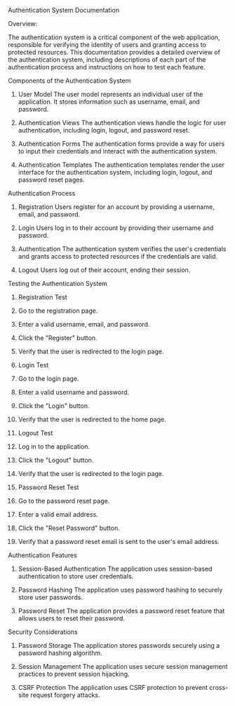Authentication System Documentation

Overview:

The authentication system is a critical component of the web application, responsible for verifying the identity of users and granting access to protected resources. This documentation provides a detailed overview of the authentication system, including descriptions of each part of the authentication process and instructions on how to test each feature.

Components of the Authentication System
1. User Model
The user model represents an individual user of the application. It stores information such as username, email, and password.

2. Authentication Views
The authentication views handle the logic for user authentication, including login, logout, and password reset.

3. Authentication Forms
The authentication forms provide a way for users to input their credentials and interact with the authentication system.

4. Authentication Templates
The authentication templates render the user interface for the authentication system, including login, logout, and password reset pages.

Authentication Process
1. Registration
Users register for an account by providing a username, email, and password.

2. Login
Users log in to their account by providing their username and password.

3. Authentication
The authentication system verifies the user's credentials and grants access to protected resources if the credentials are valid.

4. Logout
Users log out of their account, ending their session.

Testing the Authentication System
1. Registration Test
1. Go to the registration page.
2. Enter a valid username, email, and password.
3. Click the "Register" button.
4. Verify that the user is redirected to the login page.

2. Login Test
1. Go to the login page.
2. Enter a valid username and password.
3. Click the "Login" button.
4. Verify that the user is redirected to the home page.

3. Logout Test
1. Log in to the application.
2. Click the "Logout" button.
3. Verify that the user is redirected to the login page.

4. Password Reset Test
1. Go to the password reset page.
2. Enter a valid email address.
3. Click the "Reset Password" button.
4. Verify that a password reset email is sent to the user's email address.

Authentication Features
1. Session-Based Authentication
The application uses session-based authentication to store user credentials.

2. Password Hashing
The application uses password hashing to securely store user passwords.

3. Password Reset
The application provides a password reset feature that allows users to reset their password.

Security Considerations
1. Password Storage
The application stores passwords securely using a password hashing algorithm.

2. Session Management
The application uses secure session management practices to prevent session hijacking.

3. CSRF Protection
The application uses CSRF protection to prevent cross-site request forgery attacks.